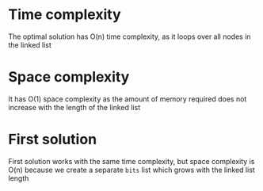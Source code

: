 # Time complexity

The optimal solution has O(n) time complexity, as it loops over all nodes in the linked list

# Space complexity

It has O(1) space complexity as the amount of memory required does not increase with the length of the linked list

# First solution

First solution works with the same time complexity, but space complexity is O(n) because we create a separate `bits` list which grows with the linked list length
